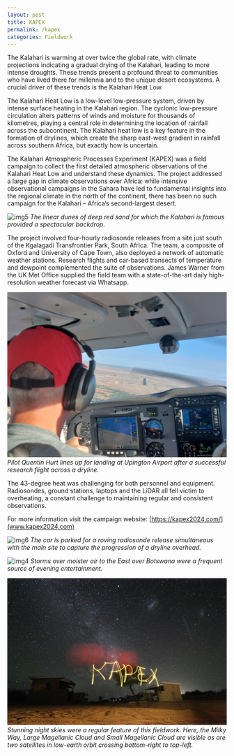 ```yaml
---
layout: post
title: KAPEX
permalink: /kapex
categories: Fieldwork
---
```


The Kalahari is warming at over twice the global rate, with climate projections indicating a gradual drying of the Kalahari, leading to more intense droughts. These trends present a profound threat to communities who have lived there for millennia and to the unique desert ecosystems. A crucial driver of these trends is the Kalahari Heat Low.

The Kalahari Heat Low is a low-level low-pressure system, driven by intense surface heating in the Kalahari region. The cyclonic low-pressure circulation alters patterns of winds and moisture for thousands of kilometres, playing a central role in determining the location of rainfall across the subcontinent. The Kalahari heat low is a key feature in the formation of drylines, which create the sharp east-west gradient in rainfall across southern Africa, but exactly how is uncertain. 

The Kalahari Atmospheric Processes Experiment (KAPEX) was a field campaign to collect the first detailed atmospheric observations of the Kalahari Heat Low and understand these dynamics. The project addressed a large gap in climate observations over Africa: while intensive observational campaigns in the Sahara have led to fundamental insights into the regional climate in the north of the continent, there has been no such campaign for the Kalahari – Africa’s second-largest desert. 

![img5](/assets/kapex/20240108_191139.jpg)
*The linear dunes of deep red sand for which the Kalahari is famous provided a spectacular backdrop.*

The project involved four-hourly radiosonde releases from a site just south of the Kgalagadi Transfrontier Park, South Africa. The team, a composite of Oxford and University of Cape Town, also deployed a network of automatic weather stations. Research flights and car-based transects of temperature and dewpoint complemented the suite of observations. James Warner from the UK Met Office supplied the field team with a state-of-the-art daily high-resolution weather forecast via Whatsapp.

![img3](/assets/kapex/20240105_073954.jpg)
*Pilot Quentin Hurt lines up for landing at Upington Airport after a successful research flight across a dryline.*

The 43-degree heat was challenging for both personnel and equipment. Radiosondes, ground stations, laptops and the LiDAR all fell victim to overheating, a constant challenge to maintaining regular and consistent observations.

For more information visit the campaign website: [https://kapex2024.com/](www.kapex2024.com)

![img6](/assets/kapex/20240105_193617.jpg)
*The car is parked for a roving radiosonde release simultaneous with the main site to capture the progression of a dryline overhead.*

![img4](/assets/kapex/20240109202543_IMG_0240.JPG)
*Storms over moister air to the East over Botswana were a frequent source of evening entertainment.*

![img1](/assets/kapex/20240112220415_IMG_0300.JPG)
*Stunning night skies were a regular feature of this fieldwork. Here, the Milky Way, Large Magellanic Cloud and Small Magellanic Cloud are visible as are two satellites in low-earth orbit crossing bottom-right to top-left.*
